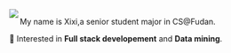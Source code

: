 <a href="https://github.com/WxxShirley">
  <img align="left" src="https://github-readme-stats.vercel.app/api?username=WxxShirley&show_icons=true&theme=dracula" />
</a>





My name is Xixi,a senior student major in CS@Fudan.


🌈 Interested in **Full stack developement** and **Data mining**.



